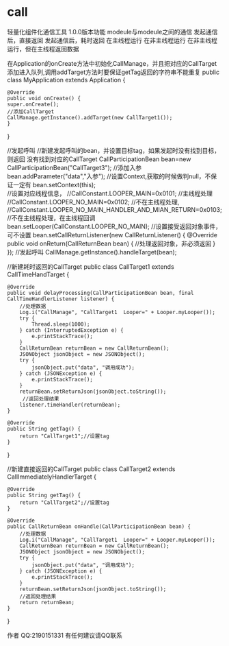 # call
轻量化组件化通信工具
1.0.0版本功能
modeule与modeule之间的通信
发起通信后，直接返回
发起通信后，耗时返回
在主线程运行
在非主线程运行
在非主线程运行，但在主线程返回数据



在Application的onCreate方法中初始化CallManage，并且把对应的CallTarget添加进入队列,调用addTarget方法时要保证getTag返回的字符串不能重复
public class MyApplication extends Application {

    @Override
    public void onCreate() {
    super.onCreate();
    //添加CallTarget
    CallManage.getInstance().addTarget(new CallTarget1());
    }
}


//发起呼叫
//新建发起呼叫的bean，并设置目标tag，如果发起时没有找到目标，则返回 没有找到对应的CallTarget
CallParticipationBean bean=new CallParticipationBean("CallTarget3");
//添加入参
bean.addParameter("data","入参");
//设置Context,获取的时候做判null，不保证一定有
bean.setContext(this);     
//设置对应线程信息，
//CallConstant.LOOPER_MAIN=0x0101; //主线程处理
//CallConstant.LOOPER_NO_MAIN=0x0102; //不在主线程处理,
//CallConstant.LOOPER_NO_MAIN_HANDLER_AND_MIAN_RETURN=0x0103; //不在主线程处理，在主线程回调
bean.setLooper(CallConstant.LOOPER_NO_MAIN);
//设置接受返回对象事件，可不设置
bean.setCallReturnListener(new CallReturnListener() {
    @Override
    public void onReturn(CallReturnBean bean) {
      //处理返回对象，非必须返回
    }
});
//发起呼叫
CallManage.getInstance().handleTarget(bean);


//新建耗时返回的CallTarget
public class CallTarget1 extends CallTimeHandTarget {

    @Override
    public void delayProcessing(CallParticipationBean bean, final CallTimeHandlerListener listener) {
        //处理数据
        Log.i("CallManage", "CallTarget1  Looper=" + Looper.myLooper());
        try {
            Thread.sleep(1000);
        } catch (InterruptedException e) {
            e.printStackTrace();
        }
        CallReturnBean returnBean = new CallReturnBean();
        JSONObject jsonObject = new JSONObject();
        try {
            jsonObject.put("data", "调用成功");
        } catch (JSONException e) {
            e.printStackTrace();
        }
        returnBean.setReturnJson(jsonObject.toString());
         //返回处理结果
        listener.timeHandler(returnBean);
    }

    @Override
    public String getTag() {
        return "CallTarget1";//设置tag
    }
}

//新建直接返回的CallTarget
public class CallTarget2 extends CallImmediatelyHandlerTarget {

    @Override
    public String getTag() {
        return "CallTarget2";//设置tag
    }

    @Override
    public CallReturnBean onHandle(CallParticipationBean bean) {
        //处理数据
        Log.i("CallManage", "CallTarget1  Looper=" + Looper.myLooper());
        CallReturnBean returnBean = new CallReturnBean();
        JSONObject jsonObject = new JSONObject();
        try {
            jsonObject.put("data", "调用成功");
        } catch (JSONException e) {
            e.printStackTrace();
        }
        returnBean.setReturnJson(jsonObject.toString());
        //返回处理结果
        return returnBean;
    }
}

作者
QQ:2190151331
有任何建议请QQ联系
